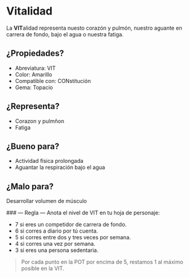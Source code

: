 
Vitalidad
=========

La **VIT**alidad representa nuesto corazón y pulmón, nuestro aguante en carrera de fondo, bajo el agua o nuestra fatiga.  

¿Propiedades?
-------------
* Abreviatura: VIT
* Color: Amarillo
* Compatible con: CONstitución
* Gema: Topacio

¿Representa?
------------
* Corazon y pulmñon
* Fatiga

¿Bueno para?
------------
* Actividad física prolongada
* Aguantar la respiración bajo el agua

¿Malo para?
-----------
Desarrollar volumen de músculo

### — Regla —
Anota el nivel de VIT en tu hoja de personaje:
* 7 si eres un competidor de carrera de fondo.
* 6 si corres a diario por tú cuenta.
* 5 si corres entre dos y tres veces por semana.
* 4 si corres una vez por semana.
* 3 si eres una persona sedentaria.
> Por cada punto en la POT por encima de 5, restamos 1 al máximo posible en la VIT.
